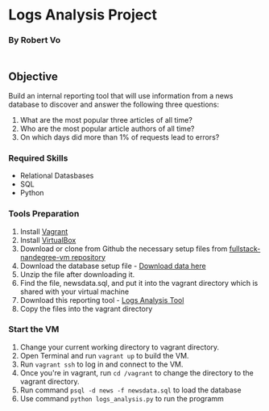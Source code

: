 # Logs Analysis Project
### By Robert Vo<br><br>

## Objective
Build an internal reporting tool that will use information from a news database to discover and answer the following three questions:
1. What are the most popular three articles of all time? 
2. Who are the most popular article authors of all time?
3. On which days did more than 1% of requests lead to errors?

### Required Skills<br>
* Relational Datasbases
* SQL
* Python

### Tools Preparation<br>
1. Install [Vagrant](https://www.vagrantup.com/)<br> 
2. Install [VirtualBox](https://www.virtualbox.org/)<br>
3. Download or clone from Github the necessary setup files from [fullstack-nandegree-vm repository](https://github.com/udacity/fullstack-nanodegree-vm)</br>
4. Download the database setup file - [Download data here](https://d17h27t6h515a5.cloudfront.net/topher/2016/August/57b5f748_newsdata/newsdata.zip)
5. Unzip the file after downloading it.
6. Find the file, newsdata.sql, and put it into the vagrant directory which is shared with your virtual machine
7. Download this reporting tool - [Logs Analysis Tool](https://github.com/robertvo824/Log-Analysis-Udacity-Project)
8. Copy the files into the vagrant directory

### Start the VM<br>
1. Change  your current working directory to vagrant directory.<br>
2. Open Terminal and run `vagrant up` to build the VM.<br>
3. Run `vagrant ssh` to log in and connect to the VM.<br>
4. Once you're in vagrant, run `cd /vagrant` to change the directory to the vagrant directory.<br>
5. Run command `psql -d news -f newsdata.sql` to load the database<br>
6. Use command `python logs_analysis.py` to run the programm<br>
